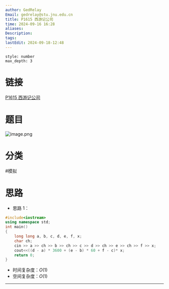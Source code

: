 ```yaml
---
author: GedRelay
Email: gedrelay@stu.jnu.edu.cn
title: P1615 西游记公司
time: 2024-09-16 16:28
aliases: 
Description: 
tags: 
lastEdit: 2024-09-18-12:48
---
```


```toc
style: number
max_depth: 3
```

# 链接
[P1615 西游记公司](https://www.luogu.com.cn/problem/P1615) 

# 题目
![image.png](https://ged-pic-bed.oss-cn-guangzhou.aliyuncs.com/img/202409161629152.png)


# 分类
#模拟 

# 思路
- 思路 1：


```cpp
#include<iostream>
using namespace std;
int main()
{
	long long a, b, c, d, e, f, x;
	char ch;
	cin >> a >> ch >> b >> ch >> c >> d >> ch >> e >> ch >> f >> x;
	cout<<((d - a) * 3600 + (e - b) * 60 + f - c)* x;
	return 0;
}
```


- 时间复杂度：${O\left( 1 \right)  }$ 
- 空间复杂度：${O\left( 1 \right)  }$ 


---

